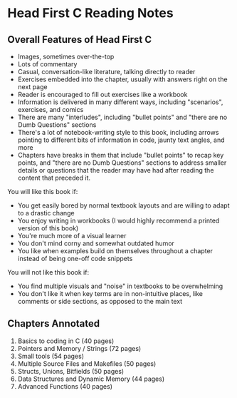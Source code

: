 # Head First C Reading Notes

## Overall Features of Head First C

- Images, sometimes over-the-top
- Lots of commentary
- Casual, conversation-like literature, talking directly to reader
- Exercises embedded into the chapter, usually with answers right on the next page
- Reader is encouraged to fill out exercises like a workbook
- Information is delivered in many different ways, including "scenarios", exercises, and comics
- There are many "interludes", including "bullet points" and "there are no Dumb Questions" sections
- There's a lot of notebook-writing style to this book, including arrows pointing to different bits of information in code, jaunty text angles, and more
- Chapters have breaks in them that include "bullet points" to recap key points, and "there are no Dumb Questions" sections to address smaller details or questions that the reader may have had after reading the content that preceded it.

You will like this book if:
- You get easily bored by normal textbook layouts and are willing to adapt to a drastic change
- You enjoy writing in workbooks (I would highly recommend a printed version of this book)
- You're much more of a visual learner
- You don't mind corny and somewhat outdated humor
- You like when examples build on themselves throughout a chapter instead of being one-off code snippets

You will not like this book if:
- You find multiple visuals and "noise" in textbooks to be overwhelming
- You don't like it when key terms are in non-intuitive places, like comments or side sections, as opposed to the main text


## Chapters Annotated

1. Basics to coding in C (40 pages)
2. Pointers and Memory / Strings (72 pages)
3. Small tools (54 pages)
4. Multiple Source Files and Makefiles (50 pages)
5. Structs, Unions, Bitfields (50 pages)
6. Data Structures and Dynamic Memory (44 pages)
7. Advanced Functions (40 pages)
